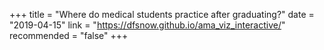 +++
title = "Where do medical students practice after graduating?"
date = "2019-04-15"
link = "https://dfsnow.github.io/ama_viz_interactive/"
recommended = "false"
+++
